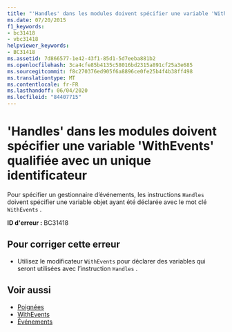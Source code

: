 ```yaml
---
title: "'Handles' dans les modules doivent spécifier une variable 'WithEvents' qualifiée avec un unique identificateur"
ms.date: 07/20/2015
f1_keywords:
- bc31418
- vbc31418
helpviewer_keywords:
- BC31418
ms.assetid: 7d866577-1e42-43f1-85d1-5d7eeba881b2
ms.openlocfilehash: 3ca4cfe85b4135c58016bd2315a891cf25a3e685
ms.sourcegitcommit: f8c270376ed905f6a8896ce0fe25b4f4b38ff498
ms.translationtype: MT
ms.contentlocale: fr-FR
ms.lasthandoff: 06/04/2020
ms.locfileid: "84407715"
---
```

# <a name="handles-in-modules-must-specify-a-withevents-variable-qualified-with-a-single-identifier"></a>'Handles' dans les modules doivent spécifier une variable 'WithEvents' qualifiée avec un unique identificateur
Pour spécifier un gestionnaire d’événements, les instructions `Handles` doivent spécifier une variable objet ayant été déclarée avec le mot clé `WithEvents` .  
  
 **ID d'erreur :** BC31418  
  
## <a name="to-correct-this-error"></a>Pour corriger cette erreur  
  
- Utilisez le modificateur `WithEvents` pour déclarer des variables qui seront utilisées avec l’instruction `Handles` .  
  
## <a name="see-also"></a>Voir aussi

- [Poignées](../language-reference/statements/handles-clause.md)
- [WithEvents](../language-reference/modifiers/withevents.md)
- [Événements](../programming-guide/language-features/events/index.md)
